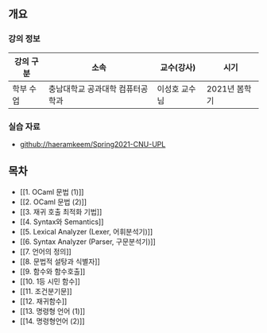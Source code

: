 ## 개요

### 강의 정보

| 강의 구분 | 소속 | 교수(강사) | 시기 |
| --- | --- | --- | --- |
| 학부 수업 | 충남대학교 공과대학 컴퓨터공학과 | 이성호 교수님 | 2021년 봄학기 |

### 실습 자료

- [github://haeramkeem/Spring2021-CNU-UPL](https://github.com/haeramkeem/Spring2021-CNU-UPL)

## 목차

- [[1. OCaml 문법 (1)]]
- [[2. OCaml 문법 (2)]]
- [[3. 재귀 호출 최적화 기법]]
- [[4. Syntax와 Semantics]]
- [[5. Lexical Analyzer (Lexer, 어휘분석기)]]
- [[6. Syntax Analyzer (Parser, 구문분석기)]]
- [[7. 언어의 정의]]
- [[8. 문법적 설탕과 식별자]]
- [[9. 함수와 함수호출]]
- [[10. 1등 시민 함수]]
- [[11. 조건분기문]]
- [[12. 재귀함수]]
- [[13. 명령형 언어 (1)]]
- [[14. 명령형언어 (2)]]